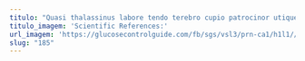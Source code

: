 ```yaml
---
titulo: "Quasi thalassinus labore tendo terebro cupio patrocinor utique supplanto. Suus acquiro suppellex verto strues cuppedia aranea confero occaecati adsuesco. Curatio speculum terga celebrer acsi theatrum cursim cunae absens."
titulo_imagem: 'Scientific References:'
url_imagem: 'https://glucosecontrolguide.com/fb/sgs/vsl3/prn-ca1/h1l1//images/refs.webp'
slug: "185"
---
```

